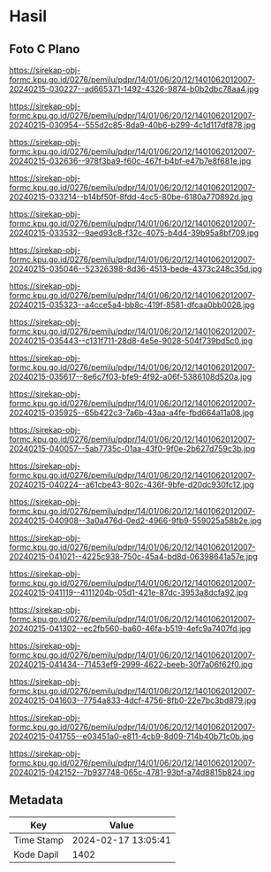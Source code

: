 # Hasil

## Foto C Plano

https://sirekap-obj-formc.kpu.go.id/0276/pemilu/pdpr/14/01/06/20/12/1401062012007-20240215-030227--ad665371-1492-4326-9874-b0b2dbc78aa4.jpg

https://sirekap-obj-formc.kpu.go.id/0276/pemilu/pdpr/14/01/06/20/12/1401062012007-20240215-030954--555d2c85-8da9-40b6-b299-4c1d117df878.jpg

https://sirekap-obj-formc.kpu.go.id/0276/pemilu/pdpr/14/01/06/20/12/1401062012007-20240215-032636--978f3ba9-f60c-467f-b4bf-e47b7e8f681e.jpg

https://sirekap-obj-formc.kpu.go.id/0276/pemilu/pdpr/14/01/06/20/12/1401062012007-20240215-033214--b14bf50f-8fdd-4cc5-80be-6180a770892d.jpg

https://sirekap-obj-formc.kpu.go.id/0276/pemilu/pdpr/14/01/06/20/12/1401062012007-20240215-033532--9aed93c8-f32c-4075-b4d4-39b95a8bf709.jpg

https://sirekap-obj-formc.kpu.go.id/0276/pemilu/pdpr/14/01/06/20/12/1401062012007-20240215-035046--52326398-8d36-4513-bede-4373c248c35d.jpg

https://sirekap-obj-formc.kpu.go.id/0276/pemilu/pdpr/14/01/06/20/12/1401062012007-20240215-035323--a4cce5a4-bb8c-419f-8581-dfcaa0bb0026.jpg

https://sirekap-obj-formc.kpu.go.id/0276/pemilu/pdpr/14/01/06/20/12/1401062012007-20240215-035443--c131f711-28d8-4e5e-9028-504f739bd5c0.jpg

https://sirekap-obj-formc.kpu.go.id/0276/pemilu/pdpr/14/01/06/20/12/1401062012007-20240215-035617--8e6c7f03-bfe9-4f92-a06f-5386108d520a.jpg

https://sirekap-obj-formc.kpu.go.id/0276/pemilu/pdpr/14/01/06/20/12/1401062012007-20240215-035925--65b422c3-7a6b-43aa-a4fe-fbd664a11a08.jpg

https://sirekap-obj-formc.kpu.go.id/0276/pemilu/pdpr/14/01/06/20/12/1401062012007-20240215-040057--5ab7735c-01aa-43f0-9f0e-2b627d759c3b.jpg

https://sirekap-obj-formc.kpu.go.id/0276/pemilu/pdpr/14/01/06/20/12/1401062012007-20240215-040224--a61cbe43-802c-436f-9bfe-d20dc930fc12.jpg

https://sirekap-obj-formc.kpu.go.id/0276/pemilu/pdpr/14/01/06/20/12/1401062012007-20240215-040908--3a0a476d-0ed2-4966-9fb9-559025a58b2e.jpg

https://sirekap-obj-formc.kpu.go.id/0276/pemilu/pdpr/14/01/06/20/12/1401062012007-20240215-041021--4225c938-750c-45a4-bd8d-06398641a57e.jpg

https://sirekap-obj-formc.kpu.go.id/0276/pemilu/pdpr/14/01/06/20/12/1401062012007-20240215-041119--4111204b-05d1-421e-87dc-3953a8dcfa92.jpg

https://sirekap-obj-formc.kpu.go.id/0276/pemilu/pdpr/14/01/06/20/12/1401062012007-20240215-041302--ec2fb560-ba60-46fa-b519-4efc9a7407fd.jpg

https://sirekap-obj-formc.kpu.go.id/0276/pemilu/pdpr/14/01/06/20/12/1401062012007-20240215-041434--71453ef9-2999-4622-beeb-30f7a06f62f0.jpg

https://sirekap-obj-formc.kpu.go.id/0276/pemilu/pdpr/14/01/06/20/12/1401062012007-20240215-041603--7754a833-4dcf-4756-8fb0-22e7bc3bd879.jpg

https://sirekap-obj-formc.kpu.go.id/0276/pemilu/pdpr/14/01/06/20/12/1401062012007-20240215-041755--e03451a0-e811-4cb9-8d09-714b40b71c0b.jpg

https://sirekap-obj-formc.kpu.go.id/0276/pemilu/pdpr/14/01/06/20/12/1401062012007-20240215-042152--7b937748-065c-4781-93bf-a74d8815b824.jpg


## Metadata

| Key        | Value               |
| ---------- | ------------------- |
| Time Stamp | 2024-02-17 13:05:41 |
| Kode Dapil | 1402                |



